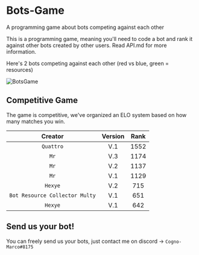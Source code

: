 # Bots-Game
A programming game about bots competing against each other

This is a programming game, meaning you'll need to code a bot and rank it against other bots created by other users.
Read API.md for more information.

Here's 2 bots competing against each other (red vs blue, green = resources)

![BotsGame](https://user-images.githubusercontent.com/22344699/174777093-8db90c47-3bb1-4a3e-b047-e61ac18d97cc.gif)


## Competitive Game

The game is competitive, we've organized an ELO system based on how many matches you win.

|            Creator             |  Version  | Rank |
|:------------------------------:|:---------:|:----:|
|           `Quattro`            |    V.1    | 1552 |
|              `Mr`              |    V.3    | 1174 |
|              `Mr`              |    V.2    | 1137 |
|              `Mr`              |    V.1    | 1129 |
|            `Hexye`             |    V.2    | 715  |
| `Bot Resource Collector Multy` |    V.1    | 651  |
|            `Hexye`             |    V.1    | 642  |


## Send us your bot!

You can freely send us your bots, just contact me on discord -> `Cogno-Marco#8175`

